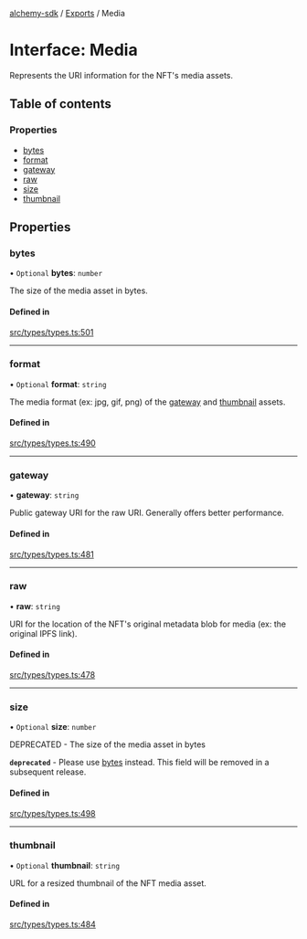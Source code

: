 [alchemy-sdk](../README.md) / [Exports](../modules.md) / Media

# Interface: Media

Represents the URI information for the NFT's media assets.

## Table of contents

### Properties

- [bytes](Media.md#bytes)
- [format](Media.md#format)
- [gateway](Media.md#gateway)
- [raw](Media.md#raw)
- [size](Media.md#size)
- [thumbnail](Media.md#thumbnail)

## Properties

### bytes

• `Optional` **bytes**: `number`

The size of the media asset in bytes.

#### Defined in

[src/types/types.ts:501](https://github.com/alchemyplatform/alchemy-sdk-js/blob/8b1ae5c/src/types/types.ts#L501)

___

### format

• `Optional` **format**: `string`

The media format (ex: jpg, gif, png) of the [gateway](Media.md#gateway) and
[thumbnail](Media.md#thumbnail) assets.

#### Defined in

[src/types/types.ts:490](https://github.com/alchemyplatform/alchemy-sdk-js/blob/8b1ae5c/src/types/types.ts#L490)

___

### gateway

• **gateway**: `string`

Public gateway URI for the raw URI. Generally offers better performance.

#### Defined in

[src/types/types.ts:481](https://github.com/alchemyplatform/alchemy-sdk-js/blob/8b1ae5c/src/types/types.ts#L481)

___

### raw

• **raw**: `string`

URI for the location of the NFT's original metadata blob for media (ex: the
original IPFS link).

#### Defined in

[src/types/types.ts:478](https://github.com/alchemyplatform/alchemy-sdk-js/blob/8b1ae5c/src/types/types.ts#L478)

___

### size

• `Optional` **size**: `number`

DEPRECATED - The size of the media asset in bytes

**`deprecated`** - Please use [bytes](Media.md#bytes) instead. This field will be removed
  in a subsequent release.

#### Defined in

[src/types/types.ts:498](https://github.com/alchemyplatform/alchemy-sdk-js/blob/8b1ae5c/src/types/types.ts#L498)

___

### thumbnail

• `Optional` **thumbnail**: `string`

URL for a resized thumbnail of the NFT media asset.

#### Defined in

[src/types/types.ts:484](https://github.com/alchemyplatform/alchemy-sdk-js/blob/8b1ae5c/src/types/types.ts#L484)

